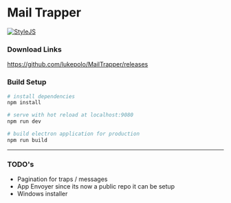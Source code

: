 # Mail Trapper

[![StyleJS](https://stylejs.io/repository/7/badge?branch=master)](https://stylejs.io/repository/7/patches)

### Download Links
https://github.com/lukepolo/MailTrapper/releases

### Build Setup

``` bash
# install dependencies
npm install

# serve with hot reload at localhost:9080
npm run dev

# build electron application for production
npm run build


```

---

### TODO's

* Pagination for traps / messages
* App Envoyer since its now a public repo it can be setup
* Windows installer


